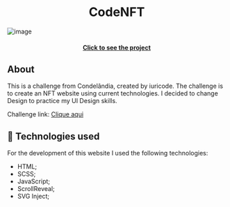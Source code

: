 <h1 align="center">
  CodeNFT
</h1>

![image](https://github.com/danilo8br/codenft/assets/51414398/bd5a655c-d75f-487a-a574-17a922e4e881)

<h4 align="center"><a href="https://danilo8br.github.io/codenft/">Click to see the project</a></h4>

## About

This is a challenge from Condelândia, created by iuricode. The challenge is to create an NFT website using current technologies.
I decided to change Design to practice my UI Design skills.

Challenge link: <a href="https://www.figma.com/file/Yb9IBH56g7T1hdIyZ3BMNO/Desafios---Codel%C3%A2ndia?type=design&node-id=165830%3A3323&mode=design&t=HHqjnfZo3ag7TD8u-1">Clique aqui</a>

## 💼 Technologies used

For the development of this website I used the following technologies:

- HTML;
- SCSS;
- JavaScript;
- ScrollReveal;
- SVG Inject;

